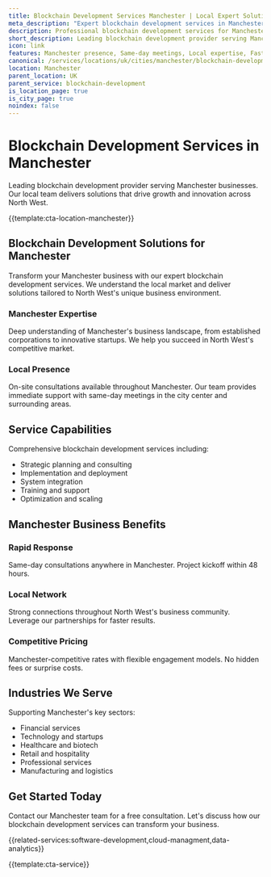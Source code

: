 ```yaml
---
title: Blockchain Development Services Manchester | Local Expert Solutions
meta_description: "Expert blockchain development services in Manchester. Local team, same-day consultations, proven results. Transform your business today."
description: Professional blockchain development services for Manchester businesses
short_description: Leading blockchain development provider serving Manchester and North West.
icon: link
features: Manchester presence, Same-day meetings, Local expertise, Fast deployment, Competitive rates, Proven track record
canonical: /services/locations/uk/cities/manchester/blockchain-development-manchester.html
location: Manchester
parent_location: UK
parent_service: blockchain-development
is_location_page: true
is_city_page: true
noindex: false
---
```


# Blockchain Development Services in Manchester

Leading blockchain development provider serving Manchester businesses. Our local team delivers solutions that drive growth and innovation across North West.

{{template:cta-location-manchester}}

## Blockchain Development Solutions for Manchester

Transform your Manchester business with our expert blockchain development services. We understand the local market and deliver solutions tailored to North West's unique business environment.

### Manchester Expertise

Deep understanding of Manchester's business landscape, from established corporations to innovative startups. We help you succeed in North West's competitive market.

### Local Presence

On-site consultations available throughout Manchester. Our team provides immediate support with same-day meetings in the city center and surrounding areas.

## Service Capabilities

Comprehensive blockchain development services including:
- Strategic planning and consulting
- Implementation and deployment
- System integration
- Training and support
- Optimization and scaling

## Manchester Business Benefits

### Rapid Response
Same-day consultations anywhere in Manchester. Project kickoff within 48 hours.

### Local Network
Strong connections throughout North West's business community. Leverage our partnerships for faster results.

### Competitive Pricing
Manchester-competitive rates with flexible engagement models. No hidden fees or surprise costs.

## Industries We Serve

Supporting Manchester's key sectors:
- Financial services
- Technology and startups
- Healthcare and biotech
- Retail and hospitality
- Professional services
- Manufacturing and logistics

## Get Started Today

Contact our Manchester team for a free consultation. Let's discuss how our blockchain development services can transform your business.

{{related-services:software-development,cloud-managment,data-analytics}}

{{template:cta-service}}
